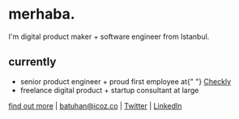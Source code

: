 # merhaba.

I'm digital product maker + software engineer from Istanbul.

## currently

* senior product engineer + proud first employee at{" "} [Checkly](https://www.checklyhq.com/?ref=bt.hn)
* freelance digital product + startup consultant at large

[find out more](https://batuhan.co/?ref=githubprofile) | [batuhan@icoz.co](mailto:batuhan@icoz.co) | [Twitter](https://twitter.com/batuhan) | [LinkedIn](https://linkedin.com/in/batuhanicoz)
